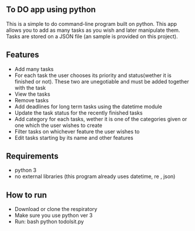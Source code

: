 ## To DO app using python
This is a simple to do command-line program built on python. This app allows you to add as many tasks as you wish and later manipulate them. Tasks are stored on a JSON file (an sample is provided on this project).

## Features
- Add many tasks
- For each task the user chooses its priority and status(wether it is finished or not). These two are unegotiable and must be added together with the task
- View the tasks
- Remove tasks
- Add deadlines for long term tasks using the datetime module
- Update the task status for the recently finished tasks
- Add category for each tasks, wether it is one of the categories given or one which the user wishes to create
- Filter tasks on whichever feature the user wishes to 
- Edit tasks starting by its name and other features

## Requirements 
- python 3
- no external libraries (this program already uses datetime, re , json)

## How to run
- Download or clone the respiratory
- Make sure you use python ver 3
- Run: bash python todolsit.py

